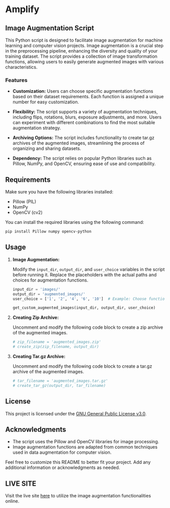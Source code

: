 # Amplify

## Image Augmentation Script

This Python script is designed to facilitate image augmentation for machine learning and computer vision projects. Image augmentation is a crucial step in the preprocessing pipeline, enhancing the diversity and quality of your training dataset. The script provides a collection of image transformation functions, allowing users to easily generate augmented images with various characteristics.

### Features

- **Customization:** Users can choose specific augmentation functions based on their dataset requirements. Each function is assigned a unique number for easy customization.

- **Flexibility:** The script supports a variety of augmentation techniques, including flips, rotations, blurs, exposure adjustments, and more. Users can experiment with different combinations to find the most suitable augmentation strategy.

- **Archiving Options:** The script includes functionality to create tar.gz archives of the augmented images, streamlining the process of organizing and sharing datasets.

- **Dependency:** The script relies on popular Python libraries such as Pillow, NumPy, and OpenCV, ensuring ease of use and compatibility.

## Requirements

Make sure you have the following libraries installed:

- Pillow (PIL)
- NumPy
- OpenCV (cv2)

You can install the required libraries using the following command:

```bash
pip install Pillow numpy opencv-python
```

## Usage

1. **Image Augmentation:**

    Modify the `input_dir`, `output_dir`, and `user_choice` variables in the script before running it. Replace the placeholders with the actual paths and choices for augmentation functions.

    ```python
    input_dir = 'images/'
    output_dir = 'augmented_images/'
    user_choice = ['1', '2', '4', '6', '10']  # Example: Choose functions by their corresponding numbers
    
    get_custom_augmented_images(input_dir, output_dir, user_choice)
    ```

2. **Creating Zip Archive:**

    Uncomment and modify the following code block to create a zip archive of the augmented images.

    ```python
    # zip_filename = 'augmented_images.zip'
    # create_zip(zip_filename, output_dir)
    ```

3. **Creating Tar.gz Archive:**

    Uncomment and modify the following code block to create a tar.gz archive of the augmented images.

    ```python
    # tar_filename = 'augmented_images.tar.gz'
    # create_tar_gz(output_dir, tar_filename)
    ```

## License

This project is licensed under the [GNU General Public License v3.0](LICENSE).

## Acknowledgments

- The script uses the Pillow and OpenCV libraries for image processing.
- Image augmentation functions are adapted from common techniques used in data augmentation for computer vision.

Feel free to customize this README to better fit your project. Add any additional information or acknowledgments as needed.

## LIVE SITE
Visit the live site [here](https://amplify-r86c.onrender.com) to utilize the image augmentation functionalities online.

